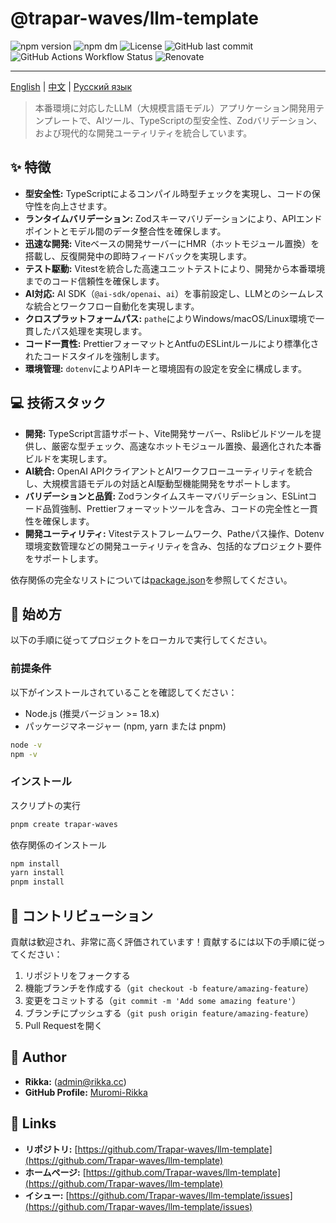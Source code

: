 # @trapar-waves/llm-template

![npm version](https://img.shields.io/npm/v/@trapar-waves/llm-template)
![npm dm](https://img.shields.io/npm/dm/@trapar-waves/llm-template)
![License](https://img.shields.io/github/license/Trapar-waves/llm-template)
![GitHub last commit](https://img.shields.io/github/last-commit/Trapar-waves/llm-template)
![GitHub Actions Workflow Status](https://img.shields.io/github/actions/workflow/status/Trapar-waves/llm-template/release.yml)
![Renovate](https://img.shields.io/badge/renovate-enabled-blue)

---

[English](../README.md) | [中文](/readme/README-CN.md) | [Русский язык](/readme/README-RU.md)

> 本番環境に対応したLLM（大規模言語モデル）アプリケーション開発用テンプレートで、AIツール、TypeScriptの型安全性、Zodバリデーション、および現代的な開発ユーティリティを統合しています。

## ✨ 特徴

- **型安全性:** TypeScriptによるコンパイル時型チェックを実現し、コードの保守性を向上させます。
- **ランタイムバリデーション:** Zodスキーマバリデーションにより、APIエンドポイントとモデル間のデータ整合性を確保します。
- **迅速な開発:** Viteベースの開発サーバーにHMR（ホットモジュール置換）を搭載し、反復開発中の即時フィードバックを実現します。
- **テスト駆動:** Vitestを統合した高速ユニットテストにより、開発から本番環境までのコード信頼性を確保します。
- **AI対応:** AI SDK（`@ai-sdk/openai`、`ai`）を事前設定し、LLMとのシームレスな統合とワークフロー自動化を実現します。
- **クロスプラットフォームパス:** `pathe`によりWindows/macOS/Linux環境で一貫したパス処理を実現します。
- **コード一貫性:** PrettierフォーマットとAntfuのESLintルールにより標準化されたコードスタイルを強制します。
- **環境管理:** `dotenv`によりAPIキーと環境固有の設定を安全に構成します。

## 💻 技術スタック

- **開発:** TypeScript言語サポート、Vite開発サーバー、Rslibビルドツールを提供し、厳密な型チェック、高速なホットモジュール置換、最適化された本番ビルドを実現します。
- **AI統合:** OpenAI APIクライアントとAIワークフローユーティリティを統合し、大規模言語モデルの対話とAI駆動型機能開発をサポートします。
- **バリデーションと品質:** Zodランタイムスキーマバリデーション、ESLintコード品質強制、Prettierフォーマットツールを含み、コードの完全性と一貫性を確保します。
- **開発ユーティリティ:** Vitestテストフレームワーク、Patheパス操作、Dotenv環境変数管理などの開発ユーティリティを含み、包括的なプロジェクト要件をサポートします。

依存関係の完全なリストについては[package.json](package.json)を参照してください。

## 🚀 始め方

以下の手順に従ってプロジェクトをローカルで実行してください。

### 前提条件

以下がインストールされていることを確認してください：

- Node.js (推奨バージョン >= 18.x)
- パッケージマネージャー (npm, yarn または pnpm)

```bash
node -v
npm -v
```

### インストール

スクリプトの実行

```bash
pnpm create trapar-waves
```

依存関係のインストール

```bash
npm install
yarn install
pnpm install
```

## 🤝 コントリビューション

貢献は歓迎され、非常に高く評価されています！貢献するには以下の手順に従ってください：

1. リポジトリをフォークする
2. 機能ブランチを作成する（`git checkout -b feature/amazing-feature`）
3. 変更をコミットする（`git commit -m 'Add some amazing feature'`）
4. ブランチにプッシュする（`git push origin feature/amazing-feature`）
5. Pull Requestを開く

## 👤 Author

- **Rikka:** (admin@rikka.cc)
- **GitHub Profile:** [Muromi-Rikka](https://github.com/Muromi-Rikka)

## 🔗 Links

- **リポジトリ:** [https://github.com/Trapar-waves/llm-template](https://github.com/Trapar-waves/llm-template)
- **ホームページ:** [https://github.com/Trapar-waves/llm-template](https://github.com/Trapar-waves/llm-template)
- **イシュー:** [https://github.com/Trapar-waves/llm-template/issues](https://github.com/Trapar-waves/llm-template/issues)
